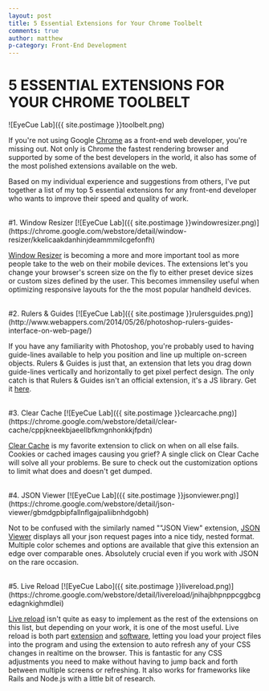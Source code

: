 ```yaml
---
layout: post
title: 5 Essential Extensions for Your Chrome Toolbelt
comments: true
author: matthew
p-category: Front-End Development
---
```


# 5 ESSENTIAL EXTENSIONS FOR YOUR CHROME TOOLBELT
![EyeCue Lab]({{ site.postimage }}toolbelt.png)


If you're not using Google [Chrome](https://www.google.com/chrome/browser/desktop/index.html) as a front-end web developer, you're missing out. Not only is Chrome the fastest rendering browser and supported by some of the best developers in the world, it also has some of the most polished extensions available on the web.

Based on my individual experience and suggestions from others, I've put together a list of my top 5 essential extensions for any front-end developer who wants to improve their speed and quality of work.  

  <br>
#1. Window Resizer 
[![EyeCue Lab]({{ site.postimage }}windowresizer.png)](https://chrome.google.com/webstore/detail/window-resizer/kkelicaakdanhinjdeammmilcgefonfh)

[Window Resizer](https://chrome.google.com/webstore/detail/window-resizer/kkelicaakdanhinjdeammmilcgefonfh) is becoming a more and more important tool as more people take to the web on their mobile devices. The extensions let's you change your browser's screen size on the fly to either preset device sizes or custom sizes defined by the user. This becomes immensiley useful when optimizing responsive layouts for the the most popular handheld devices. 

  <br>
#2. Rulers & Guides 
[![EyeCue Lab]({{ site.postimage }}rulersguides.png)](http://www.webappers.com/2014/05/26/photoshop-rulers-guides-interface-on-web-page/)

If you have any familiarity with Photoshop, you're probably used to having guide-lines available to help you position and line up multiple on-screen objects. Rulers & Guides is just that, an extension that lets you drag down guide-lines vertically and horizontally to get pixel perfect design. The only catch is that Rulers & Guides isn't an official extension, it's a JS library. Get it [here](http://www.webappers.com/2014/05/26/photoshop-rulers-guides-interface-on-web-page/).  

  <br>
#3. Clear Cache 
[![EyeCue Lab]({{ site.postimage }}clearcache.png)](https://chrome.google.com/webstore/detail/clear-cache/cppjkneekbjaeellbfkmgnhonkkjfpdn)

[Clear Cache](https://chrome.google.com/webstore/detail/clear-cache/cppjkneekbjaeellbfkmgnhonkkjfpdn) is my favorite extension to click on when on all else fails. Cookies or cached images causing you grief? A single click on Clear Cache will solve all your problems. Be sure to check out the customization options to limit what does and doesn't get dumped.  

  <br>
#4. JSON Viewer 
[![EyeCue Lab]({{ site.postimage }}jsonviewer.png)](https://chrome.google.com/webstore/detail/json-viewer/gbmdgpbipfallnflgajpaliibnhdgobh)

Not to be confused with the similarly named ""JSON View" extension, [JSON Viewer](https://chrome.google.com/webstore/detail/json-viewer/gbmdgpbipfallnflgajpaliibnhdgobh) displays all your json request pages into a nice tidy, nested format. Multiple color schemes and options are available that give this extension an edge over comparable ones. Absolutely crucial even if you work with JSON on the rare occasion.  

  <br>
#5. Live Reload 
[![EyeCue Labo]({{ site.postimage }}livereload.png)](https://chrome.google.com/webstore/detail/livereload/jnihajbhpnppcggbcgedagnkighmdlei)

[Live reload](https://chrome.google.com/webstore/detail/livereload/jnihajbhpnppcggbcgedagnkighmdlei) isn't quite as easy to implement as the rest of the extensions on this list, but depending on your work, it is one of the most useful. Live reload is both part [extension](https://chrome.google.com/webstore/detail/livereload/jnihajbhpnppcggbcgedagnkighmdlei) and [software](http://livereload.com/), letting you load your project files into the program and using the extension to auto refresh any of your CSS changes in realtime on the browser. This is fantastic for any CSS adjustments you need to make without having to jump back and forth between multiple screens or refreshing. It also works for frameworks like Rails and Node.js with a little bit of research.  
